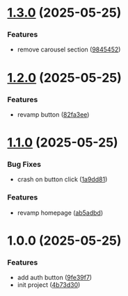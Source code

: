 # [1.3.0](https://github.com/ryanf10/conventional-commit/compare/v1.2.0...v1.3.0) (2025-05-25)


### Features

* remove carousel section ([9845452](https://github.com/ryanf10/conventional-commit/commit/9845452ddc656542a8f3524d6f4e4bfc07a9b28e))

# [1.2.0](https://github.com/ryanf10/conventional-commit/compare/v1.1.0...v1.2.0) (2025-05-25)


### Features

* revamp button ([82fa3ee](https://github.com/ryanf10/conventional-commit/commit/82fa3ee2a6eccbd965659b48e8e8592b7f7ee0d2))

# [1.1.0](https://github.com/ryanf10/conventional-commit/compare/v1.0.0...v1.1.0) (2025-05-25)


### Bug Fixes

* crash on button click ([1a9dd81](https://github.com/ryanf10/conventional-commit/commit/1a9dd812dab7640cb24d433a20833470d8611149))


### Features

* revamp homepage ([ab5adbd](https://github.com/ryanf10/conventional-commit/commit/ab5adbdafdbfe36c9b77f225a1dd6abdd468b291))

# 1.0.0 (2025-05-25)


### Features

* add auth button ([9fe39f7](https://github.com/ryanf10/conventional-commit/commit/9fe39f700511871065ea6d781e1048f733bb6bb3))
* init project ([4b73d30](https://github.com/ryanf10/conventional-commit/commit/4b73d30759a23870d97e0d9b9f89c565f1cae0d7))
